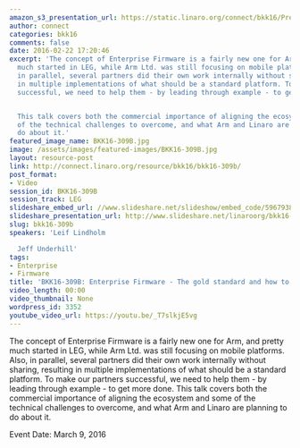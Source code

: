 ```yaml
---
amazon_s3_presentation_url: https://static.linaro.org/connect/bkk16/Presentations/Wednesday/BKK16-309B.pdf
author: connect
categories: bkk16
comments: false
date: 2016-02-22 17:20:46
excerpt: 'The concept of Enterprise Firmware is a fairly new one for Arm, and pretty
  much started in LEG, while Arm Ltd. was still focusing on mobile platforms. Also,
  in parallel, several partners did their own work internally without sharing, resulting
  in multiple implementations of what should be a standard platform. To make our partners
  successful, we need to help them - by leading through example - to get more done.


  This talk covers both the commercial importance of aligning the ecosystem and some
  of the technical challenges to overcome, and what Arm and Linaro are planning to
  do about it.'
featured_image_name: BKK16-309B.jpg
image: /assets/images/featured-images/BKK16-309B.jpg
layout: resource-post
link: http://connect.linaro.org/resource/bkk16/bkk16-309b/
post_format:
- Video
session_id: BKK16-309B
session_track: LEG
slideshare_embed_url: //www.slideshare.net/slideshow/embed_code/59679382
slideshare_presentation_url: http://www.slideshare.net/linaroorg/bkk16-309b-enterprise-firmware-the-gold-standard-and-how-to-get-there
slug: bkk16-309b
speakers: 'Leif Lindholm

  Jeff Underhill'
tags:
- Enterprise
- Firmware
title: 'BKK16-309B: Enterprise Firmware - The gold standard and how to get there'
video_length: 00:00
video_thumbnail: None
wordpress_id: 3352
youtube_video_url: https://youtu.be/_T7slkjE5vg
---
```


The concept of Enterprise Firmware is a fairly new one for Arm, and pretty much started in LEG, while Arm Ltd. was still focusing on mobile platforms. Also, in parallel, several partners did their own work internally without sharing, resulting in multiple implementations of what should be a standard platform. To make our partners successful, we need to help them - by leading through example - to get more done.  This talk covers both the commercial importance of aligning the ecosystem and some of the technical challenges to overcome, and what Arm and Linaro are planning to do about it.

Event Date: March 9, 2016
